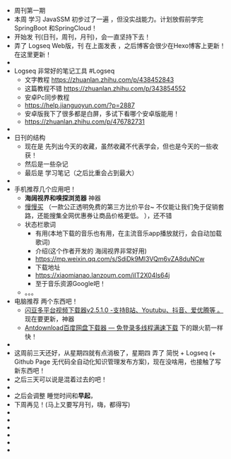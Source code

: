 - 周刊第一期
- 本周 学习 JavaSSM 初步过了一遍 ，但没实战能力。计划放假前学完SpringBoot 和SpringCloud！
- 开始发 刊(日刊，周刊，月刊)，会一直坚持下去！
- 弄了 Logseq Web版，刊 在上面发表 ，之后博客会很少在Hexo博客上更新！在这里更新！
-
- Logseq 非常好的笔记工具 #Logseq
	- 文字教程 https://zhuanlan.zhihu.com/p/438452843
	- 这篇教程不错 https://zhuanlan.zhihu.com/p/343854552
	- 安卓Pc同步教程
	- https://help.jianguoyun.com/?p=2887
	- 安卓版我下了很多都是白屏，多试下看哪个安卓版能用！
	- https://zhuanlan.zhihu.com/p/476782731
-
- 日刊的结构
	- 现在是 先列出今天的收藏，虽然收藏不代表学会，但也是今天的一些收获！
	- 然后是一些杂记
	- 最后是 学习笔记（之后比重会占到最大）
-
- 手机推荐几个应用吧！
	- **海阔视界和嗅探浏览器**  神器
	- [慢慢买](https://mp.weixin.qq.com/s/AN-9TT6CAtz6pM5svD1Q1g) （一款公正透明免费的第三方比价平台~   不仅能让我们免于促销套路，还能搜集全网优惠券让商品价格更低。 ），还不错
	- 状态栏歌词
		- 有用(本地下载的音乐也有用，在主流音乐app播放就行，会自动加载歌词)
		- 介绍(这个作者开发的  海阔视界非常好用)
		- https://mp.weixin.qq.com/s/SdiDk9Ml3VQm6vZA8duNCw
		- 下载地址
		- https://xiaomianao.lanzoum.com/iIT2X04ls64j
		- 至于音乐资源Google吧！
	- 。。。
- 电脑推荐 两个东西吧！
	- [闪豆多平台视频下载器v2.5.1.0 -支持B站、Youtubu、抖音、爱优腾等 。](https://www.haitangw.net/2709.html/) 现在要更新，神器
	- [Antdownload百度网盘下载器 — 免登录多线程满速下载](https://www.yeyulingfeng.com/9625.html) 下的跟火箭一样快！
-
- 这周前三天还好，从星期四就有点消极了，星期四 弄了 简悦 + Logseq  (+ Github Page 无代码全自动化知识管理发布方案)，现在没啥用，也接触了写新东西吧！
- 之后三天可以说是混着过去的吧！
-
- 之后会调整 睡觉时间和**早起**，
- 下周再见！(马上又要写月刊，嗨，都得写)
-
-
-
-
-
-